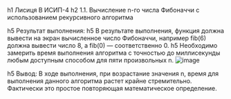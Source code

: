 h1 Лисиця В ИСИП-4 
h2 1.1. Вычисление n-го числа Фибоначчи с использованием рекурсивного алгоритма

h5 Результат выполнения:
h5 В результате выполнения, функция должна вывести на экран вычисленное число Фибоначчи, например fib(6) должна вывести число 8, а fib(0) — соответственно 0.
h5 Необходимо замерить время выполнения алгоритма с точностью до миллисекунды любым доступным способом для пяти произвольных n.
![image](https://github.com/user-attachments/assets/b261cd7b-c0aa-464c-a47e-f85691753b2e)

h5 Вывод: В ходе выполнения, при возрастание значения n, время для выполнения данного алгоритма растет крайне стремительно. Фактически это простое повторяющая математическое определение.
